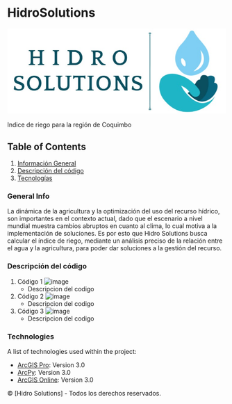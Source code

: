 # HidroSolutions
![Hidro Solutions](https://github.com/MaricelaFlores/HIDRO_SOLUTIONS1/blob/main/logo2.jpg)

Indice de riego para la región de Coquimbo
## Table of Contents
1. [Información General](#info-general)
2. [Descripción del código](#descripción-del-código)
3. [Tecnologías](#tecnologias)
### General Info
La dinámica de la agricultura y la optimización del uso del recurso hídrico, son importantes en el contexto actual, dado que el escenario a nivel mundial muestra cambios abruptos en cuanto al clima, lo cual motiva a la implementación de soluciones. Es por esto que Hidro Solutions busca calcular el índice de riego, mediante un análisis preciso de la relación entre el agua y la agricultura, para poder dar soluciones a la gestión del recurso. 
### Descripción del código

1. Código 1
![image]()
   - Descripcion del codigo 
2. Código 2
![image]()
   - Descripcion del codigo
3. Código 3
![image]()
   - Descripcion del codigo

### Technologies

A list of technologies used within the project:
* [ArcGIS Pro](https://www.esri.cl/es-cl/productos/arcgis-pro/overview): Version 3.0 
* [ArcPy](https://desktop.arcgis.com/es/arcmap/latest/analyze/arcpy/what-is-arcpy-.htm#:~:text=ArcPy%20es%20un%20paquete%20de,automatizaci%C3%B3n%20de%20mapas%20con%20Python.): Version 3.0
* [ArcGIS Online](https://www.esri.com/en-us/arcgis/products/arcgis-online/overview): Version 3.0
  




© [Hidro Solutions] - Todos los derechos reservados.
